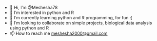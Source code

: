 - 👋 Hi, I’m @Meshesha78
- 👀 I’m interested in python and R
- 🌱 I’m currently learning python and R programming, for fun :)
- 💞️ I’m looking to collaborate on simple projects, biological data analysis using python and R
- 📫 How to reach me meshesha2000@gmail.com

<!---
Meshesha78/Meshesha78 is a ✨ special ✨ repository because its `README.md` (this file) appears on your GitHub profile.
You can click the Preview link to take a look at your changes.
--->
